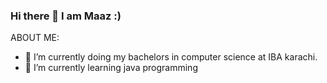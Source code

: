 ### Hi there 👋 I am Maaz :)


ABOUT ME:

- 🔭 I’m currently doing my bachelors in computer science at IBA karachi.
- 🌱 I’m currently learning java programming
